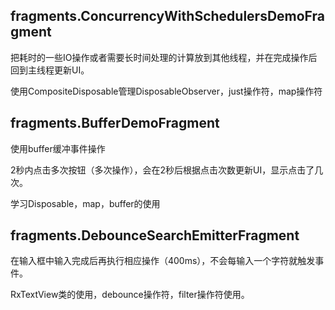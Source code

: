 ## fragments.ConcurrencyWithSchedulersDemoFragment

把耗时的一些IO操作或者需要长时间处理的计算放到其他线程，并在完成操作后回到主线程更新UI。

使用CompositeDisposable管理DisposableObserver，just操作符，map操作符

## fragments.BufferDemoFragment

使用buffer缓冲事件操作

2秒内点击多次按钮（多次操作），会在2秒后根据点击次数更新UI，显示点击了几次。

学习Disposable，map，buffer的使用

## fragments.DebounceSearchEmitterFragment

在输入框中输入完成后再执行相应操作（400ms），不会每输入一个字符就触发事件。

RxTextView类的使用，debounce操作符，filter操作符使用。